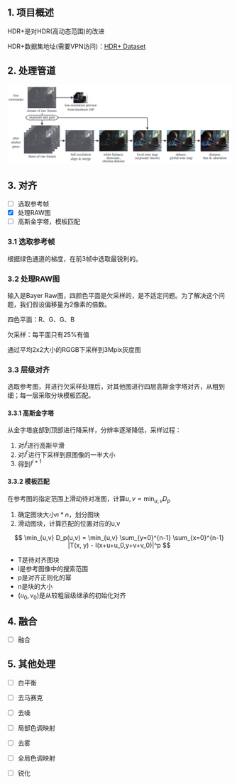 ## 1. 项目概述

HDR+是对HDR(高动态范围)的改进

HDR+数据集地址(需要VPN访问)：[HDR+ Dataset](https://hdrplusdata.org/)

## 2. 处理管道

<img src="misc/Pipeline.png" style="zoom:70%;" />

## 3. 对齐

- [ ] 选取参考帧
- [x] 处理RAW图
- [ ] 高斯金字塔，模板匹配

### 3.1 选取参考帧

根据绿色通道的梯度，在前3帧中选取最锐利的。

### 3.2 处理RAW图

输入是Bayer Raw图，四颜色平面是欠采样的，是不适定问题。为了解决这个问题，我们假设偏移量为2像素的倍数。

四色平面：R、G、G、B

欠采样：每平面只有25%有值

通过平均2x2大小的RGGB下采样到3Mpix灰度图

### 3.3 层级对齐

选取参考图，并进行欠采样处理后，对其他图进行四层高斯金字塔对齐，从粗到细；每一层采取分块模板匹配。

#### 3.3.1 高斯金字塔

从金字塔底部到顶部进行降采样，分辨率逐渐降低，采样过程：

1. 对$I^l$进行高斯平滑
2. 对$I^{l'}$进行下采样到原图像的一半大小
3. 得到$I^{l+1}$

#### 3.3.2 模板匹配

在参考图的指定范围上滑动待对准图，计算$u,v =\min_{u, v} D_p$

1. 确定图块大小$n*n$，划分图块
2. 滑动图块，计算匹配的位置对应的u,v

$$
\min_{u,v} D_p(u,v) = \min_{u,v} \sum_{y=0}^{n-1} \sum_{x=0}^{n-1} |T(x, y) - I(x+u+u_0,y+v+v_0)|^p
$$

- T是待对齐图块
- I是参考图像中的搜索范围
- p是对齐正则化的幂
- n是块的大小
- $(u_0,v_0)$是从较粗层级继承的初始化对齐

## 4. 融合

- [ ] 融合

## 5. 其他处理

- [ ] 白平衡
- [ ] 去马赛克
- [ ] 去噪
- [ ] 局部色调映射
- [ ] 去雾
- [ ] 全局色调映射
- [ ] 锐化

